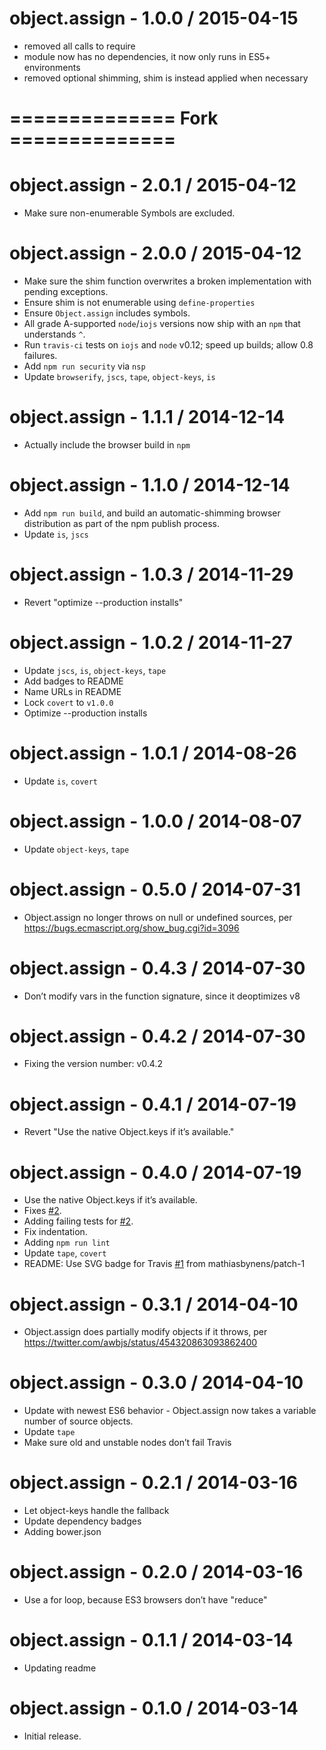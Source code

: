 object.assign - 1.0.0 / 2015-04-15
==================================
  * removed all calls to require
  * module now has no dependencies, it now only runs in ES5+ environments
  * removed optional shimming, shim is instead applied when necessary


# ============== Fork ==============

object.assign - 2.0.1 / 2015-04-12
==================================
  * Make sure non-enumerable Symbols are excluded.

object.assign - 2.0.0 / 2015-04-12
==================================
  * Make sure the shim function overwrites a broken implementation with pending exceptions.
  * Ensure shim is not enumerable using `define-properties`
  * Ensure `Object.assign` includes symbols.
  * All grade A-supported `node`/`iojs` versions now ship with an `npm` that understands `^`.
  * Run `travis-ci` tests on `iojs` and `node` v0.12; speed up builds; allow 0.8 failures.
  * Add `npm run security` via `nsp`
  * Update `browserify`, `jscs`, `tape`, `object-keys`, `is`

object.assign - 1.1.1 / 2014-12-14
==================================
  * Actually include the browser build in `npm`

object.assign - 1.1.0 / 2014-12-14
==================================
  * Add `npm run build`, and build an automatic-shimming browser distribution as part of the npm publish process.
  * Update `is`, `jscs`

object.assign - 1.0.3 / 2014-11-29
==================================
  * Revert "optimize --production installs"

object.assign - 1.0.2 / 2014-11-27
==================================
  * Update `jscs`, `is`, `object-keys`, `tape`
  * Add badges to README
  * Name URLs in README
  * Lock `covert` to `v1.0.0`
  * Optimize --production installs

object.assign - 1.0.1 / 2014-08-26
==================================
  * Update `is`, `covert`

object.assign - 1.0.0 / 2014-08-07
==================================
  * Update `object-keys`, `tape`

object.assign - 0.5.0 / 2014-07-31
==================================
  * Object.assign no longer throws on null or undefined sources, per https://bugs.ecmascript.org/show_bug.cgi?id=3096

object.assign - 0.4.3 / 2014-07-30
==================================
  * Don’t modify vars in the function signature, since it deoptimizes v8

object.assign - 0.4.2 / 2014-07-30
==================================
  * Fixing the version number: v0.4.2

object.assign - 0.4.1 / 2014-07-19
==================================
  * Revert "Use the native Object.keys if it’s available."

object.assign - 0.4.0 / 2014-07-19
==================================
  * Use the native Object.keys if it’s available.
  * Fixes [#2](https://github.com/ljharb/object.assign/issues/2).
  * Adding failing tests for [#2](https://github.com/ljharb/object.assign/issues/2).
  * Fix indentation.
  * Adding `npm run lint`
  * Update `tape`, `covert`
  * README: Use SVG badge for Travis [#1](https://github.com/ljharb/object.assign/issues/1) from mathiasbynens/patch-1

object.assign - 0.3.1 / 2014-04-10
==================================
  * Object.assign does partially modify objects if it throws, per https://twitter.com/awbjs/status/454320863093862400

object.assign - 0.3.0 / 2014-04-10
==================================
  * Update with newest ES6 behavior - Object.assign now takes a variable number of source objects.
  * Update `tape`
  * Make sure old and unstable nodes don’t fail Travis

object.assign - 0.2.1 / 2014-03-16
==================================
  * Let object-keys handle the fallback
  * Update dependency badges
  * Adding bower.json

object.assign - 0.2.0 / 2014-03-16
==================================
  * Use a for loop, because ES3 browsers don’t have "reduce"

object.assign - 0.1.1 / 2014-03-14
==================================
  * Updating readme

object.assign - 0.1.0 / 2014-03-14
==================================
  * Initial release.


